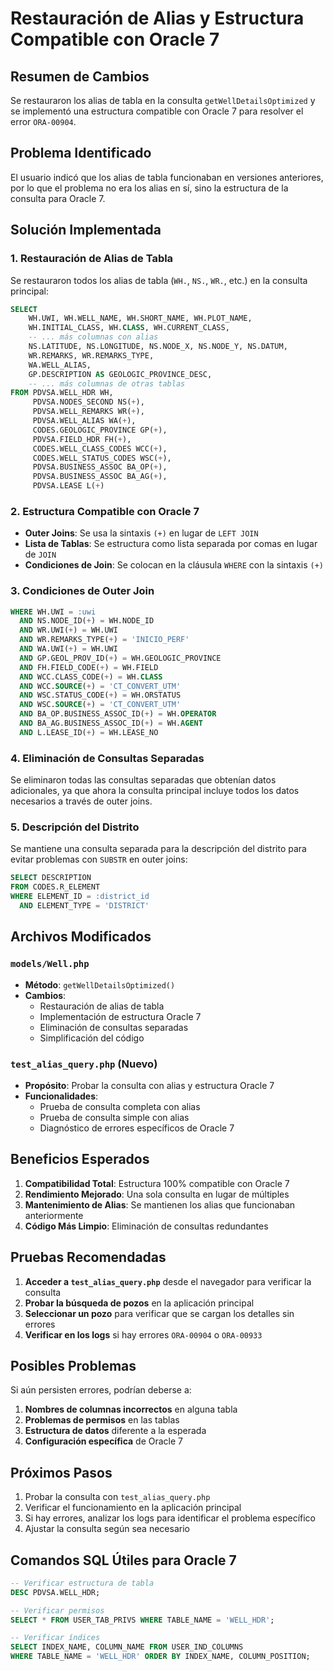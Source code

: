 # Restauración de Alias y Estructura Compatible con Oracle 7

## Resumen de Cambios

Se restauraron los alias de tabla en la consulta `getWellDetailsOptimized` y se implementó una estructura compatible con Oracle 7 para resolver el error `ORA-00904`.

## Problema Identificado

El usuario indicó que los alias de tabla funcionaban en versiones anteriores, por lo que el problema no era los alias en sí, sino la estructura de la consulta para Oracle 7.

## Solución Implementada

### 1. Restauración de Alias de Tabla

Se restauraron todos los alias de tabla (`WH.`, `NS.`, `WR.`, etc.) en la consulta principal:

```sql
SELECT
    WH.UWI, WH.WELL_NAME, WH.SHORT_NAME, WH.PLOT_NAME,
    WH.INITIAL_CLASS, WH.CLASS, WH.CURRENT_CLASS,
    -- ... más columnas con alias
    NS.LATITUDE, NS.LONGITUDE, NS.NODE_X, NS.NODE_Y, NS.DATUM,
    WR.REMARKS, WR.REMARKS_TYPE,
    WA.WELL_ALIAS,
    GP.DESCRIPTION AS GEOLOGIC_PROVINCE_DESC,
    -- ... más columnas de otras tablas
FROM PDVSA.WELL_HDR WH,
     PDVSA.NODES_SECOND NS(+),
     PDVSA.WELL_REMARKS WR(+),
     PDVSA.WELL_ALIAS WA(+),
     CODES.GEOLOGIC_PROVINCE GP(+),
     PDVSA.FIELD_HDR FH(+),
     CODES.WELL_CLASS_CODES WCC(+),
     CODES.WELL_STATUS_CODES WSC(+),
     PDVSA.BUSINESS_ASSOC BA_OP(+),
     PDVSA.BUSINESS_ASSOC BA_AG(+),
     PDVSA.LEASE L(+)
```

### 2. Estructura Compatible con Oracle 7

- **Outer Joins**: Se usa la sintaxis `(+)` en lugar de `LEFT JOIN`
- **Lista de Tablas**: Se estructura como lista separada por comas en lugar de `JOIN`
- **Condiciones de Join**: Se colocan en la cláusula `WHERE` con la sintaxis `(+)`

### 3. Condiciones de Outer Join

```sql
WHERE WH.UWI = :uwi
  AND NS.NODE_ID(+) = WH.NODE_ID
  AND WR.UWI(+) = WH.UWI 
  AND WR.REMARKS_TYPE(+) = 'INICIO_PERF'
  AND WA.UWI(+) = WH.UWI
  AND GP.GEOL_PROV_ID(+) = WH.GEOLOGIC_PROVINCE
  AND FH.FIELD_CODE(+) = WH.FIELD
  AND WCC.CLASS_CODE(+) = WH.CLASS
  AND WCC.SOURCE(+) = 'CT_CONVERT_UTM'
  AND WSC.STATUS_CODE(+) = WH.ORSTATUS
  AND WSC.SOURCE(+) = 'CT_CONVERT_UTM'
  AND BA_OP.BUSINESS_ASSOC_ID(+) = WH.OPERATOR
  AND BA_AG.BUSINESS_ASSOC_ID(+) = WH.AGENT
  AND L.LEASE_ID(+) = WH.LEASE_NO
```

### 4. Eliminación de Consultas Separadas

Se eliminaron todas las consultas separadas que obtenían datos adicionales, ya que ahora la consulta principal incluye todos los datos necesarios a través de outer joins.

### 5. Descripción del Distrito

Se mantiene una consulta separada para la descripción del distrito para evitar problemas con `SUBSTR` en outer joins:

```sql
SELECT DESCRIPTION 
FROM CODES.R_ELEMENT 
WHERE ELEMENT_ID = :district_id 
  AND ELEMENT_TYPE = 'DISTRICT'
```

## Archivos Modificados

### `models/Well.php`
- **Método**: `getWellDetailsOptimized()`
- **Cambios**:
  - Restauración de alias de tabla
  - Implementación de estructura Oracle 7
  - Eliminación de consultas separadas
  - Simplificación del código

### `test_alias_query.php` (Nuevo)
- **Propósito**: Probar la consulta con alias y estructura Oracle 7
- **Funcionalidades**:
  - Prueba de consulta completa con alias
  - Prueba de consulta simple con alias
  - Diagnóstico de errores específicos de Oracle 7

## Beneficios Esperados

1. **Compatibilidad Total**: Estructura 100% compatible con Oracle 7
2. **Rendimiento Mejorado**: Una sola consulta en lugar de múltiples
3. **Mantenimiento de Alias**: Se mantienen los alias que funcionaban anteriormente
4. **Código Más Limpio**: Eliminación de consultas redundantes

## Pruebas Recomendadas

1. **Acceder a `test_alias_query.php`** desde el navegador para verificar la consulta
2. **Probar la búsqueda de pozos** en la aplicación principal
3. **Seleccionar un pozo** para verificar que se cargan los detalles sin errores
4. **Verificar en los logs** si hay errores `ORA-00904` o `ORA-00933`

## Posibles Problemas

Si aún persisten errores, podrían deberse a:

1. **Nombres de columnas incorrectos** en alguna tabla
2. **Problemas de permisos** en las tablas
3. **Estructura de datos** diferente a la esperada
4. **Configuración específica** de Oracle 7

## Próximos Pasos

1. Probar la consulta con `test_alias_query.php`
2. Verificar el funcionamiento en la aplicación principal
3. Si hay errores, analizar los logs para identificar el problema específico
4. Ajustar la consulta según sea necesario

## Comandos SQL Útiles para Oracle 7

```sql
-- Verificar estructura de tabla
DESC PDVSA.WELL_HDR;

-- Verificar permisos
SELECT * FROM USER_TAB_PRIVS WHERE TABLE_NAME = 'WELL_HDR';

-- Verificar índices
SELECT INDEX_NAME, COLUMN_NAME FROM USER_IND_COLUMNS 
WHERE TABLE_NAME = 'WELL_HDR' ORDER BY INDEX_NAME, COLUMN_POSITION;
``` 